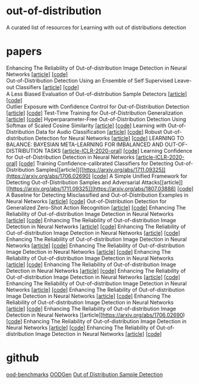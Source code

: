 
# out-of-distribution
A curated list of resources for Learning with out of distributions detection
# papers
Enhancing The Reliability of Out-of-distribution Image Detection in Neural Networks [[article]](https://arxiv.org/abs/1706.02690) [[code]](https://github.com/ShiyuLiang/odin-pytorch)  
Out-of-Distribution Detection Using an Ensemble of Self Supervised Leave-out Classiﬁers [[article]](http://openaccess.thecvf.com/content_ECCV_2018/papers/Apoorv_Vyas_Out-of-Distribution_Detection_Using_ECCV_2018_paper.pdf) [[code]](https://github.com/YU1ut/Ensemble-of-Leave-out-Classifiers)  
A Less Biased Evaluation of Out-of-distribution Sample Detectors [[article]](https://arxiv.org/abs/1809.04729) [[code]](https://github.com/ashafaei/OD-test)  
Outlier Exposure with Confidence Control for Out-of-Distribution Detection [[article]](https://arxiv.org/abs/1906.03509) [[code]](https://github.com/nazim1021/OOD-detection-using-OECC) 
Test-Time Training for Out-of-Distribution Generalization [[article]](https://arxiv.org/abs/1909.13231) [[code]](https://github.com/yueatsprograms/ttt_imagenet_release) 
Hyperparameter-Free Out-of-Distribution Detection Using Softmax of Scaled Cosine Similarity [[article]](https://arxiv.org/abs/1905.10628) [[code]](https://github.com/engkarat/cosine-ood-detector) 
Learning with Out-of-Distribution Data for Audio Classification [[article]](https://arxiv.org/abs/2002.04683) [[code]](https://github.com/tqbl/ood_audio) 
Robust Out-of-distribution Detection for Neural Networks [[article]](https://arxiv.org/abs/2003.09711) [[code]](https://github.com/jfc43/robust-ood-detection) 
LEARNING TO BALANCE: BAYESIAN META-LEARNING FOR IMBALANCED AND OUT-OF-DISTRIBUTION TASKS [[article-ICLR-2020-oral]](https://openreview.net/pdf?id=rkeZIJBYvr) [[code]](https://github.com/haebeom-lee/l2b) 
Learning Confidence for Out-of-Distribution Detection in Neural Networks [[article-ICLR-2020-oral]](https://arxiv.org/abs/1802.04865) [[code]](https://github.com/uoguelph-mlrg/confidence_estimation)
Training Confidence-calibrated Classifiers for Detecting Out-of-Distribution Samples[[article]][[https://arxiv.org/abs/1711.09325]](https://arxiv.org/abs/1706.02690) [[code]](https://github.com/facebookresearch/odin)
A Simple Unified Framework for Detecting Out-of-Distribution Samples and Adversarial Attacks[[article]] [[https://arxiv.org/abs/1711.09325]](https://arxiv.org/abs/1807.03888) [[code]](https://github.com/pokaxpoka/deep_Mahalanobis_detector)
A Baseline for Detecting Misclassified and Out-of-Distribution Examples in Neural Networks [[article]](https://arxiv.org/abs/1610.02136) [[code]](https://github.com/hendrycks/error-detection)
Out-of-Distribution Detection for Generalized Zero-Shot Action Recognition [[article]](https://arxiv.org/abs/1904.08703) [[code]](https://github.com/naraysa/gzsl-od)
Enhancing The Reliability of Out-of-distribution Image Detection in Neural Networks [[article]](https://arxiv.org/abs/1706.02690) [[code]](https://github.com/facebookresearch/odin)
Enhancing The Reliability of Out-of-distribution Image Detection in Neural Networks [[article]](https://arxiv.org/abs/1706.02690) [[code]](https://github.com/facebookresearch/odin)
Enhancing The Reliability of Out-of-distribution Image Detection in Neural Networks [[article]](https://arxiv.org/abs/1706.02690) [[code]](https://github.com/facebookresearch/odin)
Enhancing The Reliability of Out-of-distribution Image Detection in Neural Networks [[article]](https://arxiv.org/abs/1706.02690) [[code]](https://github.com/facebookresearch/odin)
Enhancing The Reliability of Out-of-distribution Image Detection in Neural Networks [[article]](https://arxiv.org/abs/1706.02690) [[code]](https://github.com/facebookresearch/odin)
Enhancing The Reliability of Out-of-distribution Image Detection in Neural Networks [[article]](https://arxiv.org/abs/1706.02690) [[code]](https://github.com/facebookresearch/odin)
Enhancing The Reliability of Out-of-distribution Image Detection in Neural Networks [[article]](https://arxiv.org/abs/1706.02690) [[code]](https://github.com/facebookresearch/odin)
Enhancing The Reliability of Out-of-distribution Image Detection in Neural Networks [[article]](https://arxiv.org/abs/1706.02690) [[code]](https://github.com/facebookresearch/odin)
Enhancing The Reliability of Out-of-distribution Image Detection in Neural Networks [[article]](https://arxiv.org/abs/1706.02690) [[code]](https://github.com/facebookresearch/odin)
Enhancing The Reliability of Out-of-distribution Image Detection in Neural Networks [[article]](https://arxiv.org/abs/1706.02690) [[code]](https://github.com/facebookresearch/odin)
Enhancing The Reliability of Out-of-distribution Image Detection in Neural Networks [[article]](https://arxiv.org/abs/1706.02690) [[code]](https://github.com/facebookresearch/odin)
Enhancing The Reliability of Out-of-distribution Image Detection in Neural Networks [[article]]https://arxiv.org/abs/1706.02690) [[code]](https://github.com/facebookresearch/odin)
Enhancing The Reliability of Out-of-distribution Image Detection in Neural Networks [[article]](https://arxiv.org/abs/1706.02690) [[code]](https://github.com/facebookresearch/odin)
Enhancing The Reliability of Out-of-distribution Image Detection in Neural Networks [[article]](https://arxiv.org/abs/1706.02690) [[code]](https://github.com/facebookresearch/odin)

# github
[ood-benchmarks](https://github.com/eminorhan/ood-benchmarks)
[OODGen](https://github.com/sverneka/OODGen)
[Out of Distribution Sample Detection](https://github.com/ashafaei/out-of-distribution-detection)
